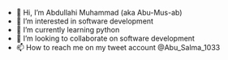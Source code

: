 - 👋 Hi, I’m Abdullahi Muhammad (aka Abu-Mus-ab)
- 👀 I’m interested in software development 
- 🌱 I’m currently learning python 
- 💞️ I’m looking to collaborate on software development 
- 📫 How to reach me on my tweet account @Abu_Salma_1033

<!---
Abu-Mus-ab/Abu-Mus-ab is a ✨ special ✨ repository because its `README.md` (this file) appears on your GitHub profile.
You can click the Preview link to take a look at your changes.
--->
